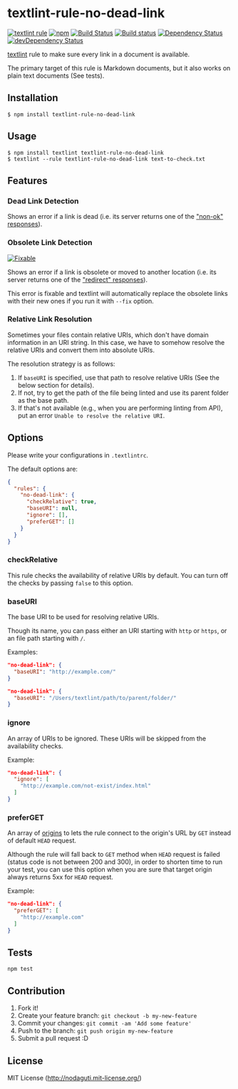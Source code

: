 # textlint-rule-no-dead-link

[![textlint rule](https://img.shields.io/badge/textlint-fixable-green.svg?style=social)](https://textlint.github.io/)
[![npm](https://img.shields.io/npm/v/textlint-rule-no-dead-link.svg)](https://www.npmjs.com/package/textlint-rule-no-dead-link)
[![Build Status](https://travis-ci.org/textlint-rule/textlint-rule-no-dead-link.svg?branch=master)](https://travis-ci.org/textlint-rule/textlint-rule-no-dead-link)
[![Build status](https://ci.appveyor.com/api/projects/status/mkllnrt580c33hcw/branch/master?svg=true)](https://ci.appveyor.com/project/textlintrule/textlint-rule-no-dead-link/branch/master)
[![Dependency Status](https://david-dm.org/textlint-rule/textlint-rule-no-dead-link.svg)](https://david-dm.org/textlint-rule/textlint-rule-no-dead-link)
[![devDependency Status](https://david-dm.org/textlint-rule/textlint-rule-no-dead-link/dev-status.svg)](https://david-dm.org/textlint-rule/textlint-rule-no-dead-link#info=devDependencies)

[textlint](https://github.com/textlint/textlint) rule
to make sure every link in a document is available.

The primary target of this rule is Markdown documents, but it also works on plain text documents (See tests).

## Installation

```
$ npm install textlint-rule-no-dead-link
```

## Usage

```
$ npm install textlint textlint-rule-no-dead-link
$ textlint --rule textlint-rule-no-dead-link text-to-check.txt
```

## Features

### Dead Link Detection

Shows an error if a link is dead (i.e. its server returns one of the ["non-ok" responses](https://fetch.spec.whatwg.org/#ok-status)).

### Obsolete Link Detection

[![Fixable](https://img.shields.io/badge/textlint-fixable-green.svg?style=social)](https://textlint.github.io/)

Shows an error if a link is obsolete or moved to another location (i.e. its server returns one of the ["redirect" responses](https://fetch.spec.whatwg.org/#redirect-status)).

This error is fixable and textlint will automatically replace the obsolete links with their new ones if you run it with `--fix` option.

### Relative Link Resolution

Sometimes your files contain relative URIs, which don't have domain information in an URI string.
In this case, we have to somehow resolve the relative URIs and convert them into absolute URIs.

The resolution strategy is as follows:

1. If `baseURI` is specified, use that path to resolve relative URIs (See the below section for details).
2. If not, try to get the path of the file being linted and use its parent folder as the base path.
3. If that's not available (e.g., when you are performing linting from API), put an error `Unable to resolve the relative URI`.

## Options

Please write your configurations in `.textlintrc`.

The default options are:

```json
{
  "rules": {
    "no-dead-link": {
      "checkRelative": true,
      "baseURI": null,
      "ignore": [],
      "preferGET": []
    }
  }
}
```

### checkRelative

This rule checks the availability of relative URIs by default.
You can turn off the checks by passing `false` to this option.

### baseURI

The base URI to be used for resolving relative URIs.

Though its name, you can pass either an URI starting with `http` or `https`, or an file path starting with `/`.

Examples:

```json
"no-dead-link": {
  "baseURI": "http://example.com/"
}
```

```json
"no-dead-link": {
  "baseURI": "/Users/textlint/path/to/parent/folder/"
}
```

### ignore

An array of URIs to be ignored. These URIs will be skipped from the availability checks.

Example:

```json
"no-dead-link": {
  "ignore": [
    "http://example.com/not-exist/index.html"
  ]
}
```

### preferGET

An array of [origins](https://developer.mozilla.org/en-US/docs/Web/API/URL/origin) to lets the rule connect to the origin's URL by `GET` instead of default `HEAD` request.

Although the rule will fall back to `GET` method when `HEAD` request is failed (status code is not between 200 and 300), in order to shorten time to run your test, you can use this option when you are sure that target origin always returns 5xx for `HEAD` request.

Example:

```json
"no-dead-link": {
  "preferGET": [
    "http://example.com"
  ]
}
```

## Tests

```
npm test
```

## Contribution

1. Fork it!
2. Create your feature branch: `git checkout -b my-new-feature`
3. Commit your changes: `git commit -am 'Add some feature'`
4. Push to the branch: `git push origin my-new-feature`
5. Submit a pull request :D

## License

MIT License (http://nodaguti.mit-license.org/)
